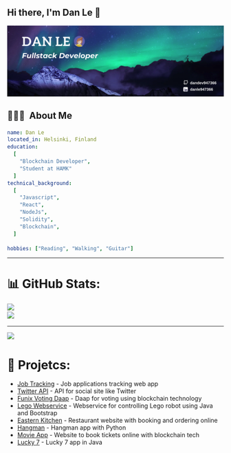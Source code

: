 ## Hi there, I'm Dan Le 👋
![Header](https://github.com/dandev947366/dandev947366/blob/main/images/header/header.png)


<h2> 👨🏻‍💻 &nbsp;About Me</h2>

```yaml
name: Dan Le
located_in: Helsinki, Finland
education:
  [
    "Blockchain Developer",
    "Student at HAMK"
  ]
technical_background:
  [
    "Javascript",
    "React",
    "NodeJs",
    "Solidity",
    "Blockchain",
  ]

hobbies: ["Reading", "Walking", "Guitar"]
```
  
---  

# 📊 GitHub Stats:

![](https://github-readme-streak-stats.herokuapp.com/?user=dandev947366&theme=blueberry&hide_border=false)<br/>
![](https://github-readme-stats.vercel.app/api/top-langs/?username=dandev947366&theme=blueberry&hide_border=false&include_all_commits=false&count_private=false&layout=compact)

---
[![](https://visitcount.itsvg.in/api?id=dandev947366&icon=0&color=0)](https://visitcount.itsvg.in)


# 🌠 Projetcs:

- [Job Tracking](https://github.com/dandev947366/Job-Applications-Tracking) - Job applications tracking web app
- [Twitter API](https://github.com/dandev947366/TwitterAPI) - API for social site like Twitter
- [Funix Voting Daap](https://github.com/dandev947366/funix-voting-daap) - Daap for voting using blockchain technology
- [Lego Webservice](https://github.com/dandev947366/lego) - Webservice for controlling Lego robot using Java and Bootstrap
- [Eastern Kitchen](https://github.com/dandev947366/Eastern-kitchen) - Restaurant website with booking and ordering online
- [Hangman](https://github.com/dandev947366/Hangman) - Hangman app with Python
- [Movie App](https://github.com/dandev947366/movieapp) - Website to book tickets online with blockchain tech
- [Lucky 7](https://github.com/dandev947366/Lucky7) - Lucky 7 app in Java
